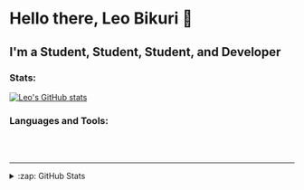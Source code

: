 # Hello there, Leo Bikuri 👋 


## I'm a Student, Student, Student, and Developer


### Stats:
[![Leo's GitHub stats](https://github-readme-stats.vercel.app/api?username=Leo-Bikuri)](https://github.com/anuraghazra/github-readme-stats)



### Languages and Tools:




<br />
<br />

---
<details>
  <summary>:zap: GitHub Stats</summary>


</details>

